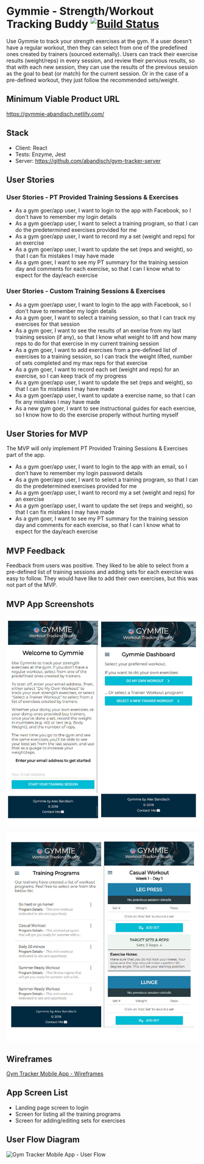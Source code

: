 # Gymmie - Strength/Workout Tracking Buddy [![Build Status](https://travis-ci.org/abandisch/gymmie.svg?branch=master)](https://travis-ci.org/abandisch/gymmie)

Use Gymmie to track your strength exercises at the gym. If a user doesn't have a regular workout, then they can select from one of the predefined ones created by trainers (sourced externally).
Users can track their exercise results (weight/reps) in every session, and review their pervious results, so that with each new session, they can use the results of the previous session as the goal to beat (or match) for the current session. Or in the case of a pre-defined workout, they just follow the recommended sets/weight.

## Minimum Viable Product URL

https://gymmie-abandisch.netlify.com/

## Stack

* Client: React
* Tests: Enzyme, Jest
* Server: https://github.com/abandisch/gym-tracker-server

## User Stories

### User Stories - PT Provided Training Sessions & Exercises

* As a gym goer/app user, I want to login to the app with Facebook, so I don't have to remember my login details
* As a gym goer/app user, I want to select a training program, so that I can do the predetermined exercises provided for me
* As a gym goer/app user, I want to record my a set (weight and reps) for an exercise
* As a gym goer/app user, I want to update the set (reps and weight), so that I can fix mistakes I may have made
* As a gym goer, I want to see my PT summary for the training session day and comments for each exercise, so that I can I know what to expect for the day/each exercise

### User Stories - Custom Training Sessions & Exercises

* As a gym goer/app user, I want to login to the app with Facebook, so I don't have to remember my login details
* As a gym goer, I want to select a training session, so that I can track my exercises for that session
* As a gym goer, I want to see the results of an exerise from my last training session (if any), so that I know what weight to lift and how many reps to do for that exercise in my current training session
* As a gym goer, I want to add exercises from a pre-defined list of exercises to a training session, so I can track the weight lifted, number of sets completed and my max reps for that exercise
* As a gym goer, I want to record each set (weight and reps) for an exercise, so I can keep track of my progress
* As a gym goer/app user, I want to update the set (reps and weight), so that I can fix mistakes I may have made
* As a gym goer/app user, I want to update a exercise name, so that I can fix any mistakes I may have made
* As a new gym goer, I want to see instructional guides for each exercise, so I know how to do the exercise properly without hurting myself

## User Stories for MVP

The MVP will only implement PT Provided Training Sessions & Exercises part of the app.

* As a gym goer/app user, I want to login to the app with an email, so I don't have to remember my login password details
* As a gym goer/app user, I want to select a training program, so that I can do the predetermined exercises provided for me
* As a gym goer/app user, I want to record my a set (weight and reps) for an exercise
* As a gym goer/app user, I want to update the set (reps and weight), so that I can fix mistakes I may have made
* As a gym goer, I want to see my PT summary for the training session day and comments for each exercise, so that I can I know what to expect for the day/each exercise

## MVP Feedback

Feedback from users was positive. They liked to be able to select from a pre-defined list of training sessions and adding sets for each exercise was easy to follow. They would have like to add their own exercises, but this was not part of the MVP.

## MVP App Screenshots

![Gymmie - Screen captures - 01](https://github.com/abandisch/gymmie/blob/master/mvp-screen-captures/gymmie-scrncap-01.jpg)

![Gymmie - Screen captures - 02](https://github.com/abandisch/gymmie/blob/master/mvp-screen-captures/gymmie-scrncap-02.jpg)

## Wireframes

[Gym Tracker Mobile App - Wireframes]( https://alexb-gt-wireframes.netlify.com/)

## App Screen List

* Landing page screen to login 
* Screen for listing all the training programs
* Screen for adding/editing sets for exercises

## User Flow Diagram

![Gym Tracker Mobile App - User Flow](https://github.com/abandisch/gym-tracker-mobile/blob/master/resources/mobile-app-user-flow.jpg)
